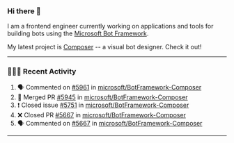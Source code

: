 ### Hi there 👋

I am a frontend engineer currently working on applications and tools for building bots using the [Microsoft Bot Framework](https://dev.botframework.com/).

My latest project is [Composer](https://github.com/microsoft/BotFramework-Composer) -- a visual bot designer. Check it out!

---

### 👨🏻‍💻 Recent Activity

<!--START_SECTION:activity-->
1. 🗣 Commented on [#5961](https://github.com/microsoft/BotFramework-Composer/issues/5961) in [microsoft/BotFramework-Composer](https://github.com/microsoft/BotFramework-Composer)
2. 🎉 Merged PR [#5945](https://github.com/microsoft/BotFramework-Composer/pull/5945) in [microsoft/BotFramework-Composer](https://github.com/microsoft/BotFramework-Composer)
3. ❗️ Closed issue [#5751](https://github.com/microsoft/BotFramework-Composer/issues/5751) in [microsoft/BotFramework-Composer](https://github.com/microsoft/BotFramework-Composer)
4. ❌ Closed PR [#5667](https://github.com/microsoft/BotFramework-Composer/pull/5667) in [microsoft/BotFramework-Composer](https://github.com/microsoft/BotFramework-Composer)
5. 🗣 Commented on [#5667](https://github.com/microsoft/BotFramework-Composer/issues/5667) in [microsoft/BotFramework-Composer](https://github.com/microsoft/BotFramework-Composer)
<!--END_SECTION:activity-->

---

<!--
**a-b-r-o-w-n/a-b-r-o-w-n** is a ✨ _special_ ✨ repository because its `README.md` (this file) appears on your GitHub profile.

Here are some ideas to get you started:

- 🔭 I’m currently working on ...
- 🌱 I’m currently learning ...
- 👯 I’m looking to collaborate on ...
- 🤔 I’m looking for help with ...
- 💬 Ask me about ...
- 📫 How to reach me: ...
- 😄 Pronouns: ...
- ⚡ Fun fact: ...
-->
